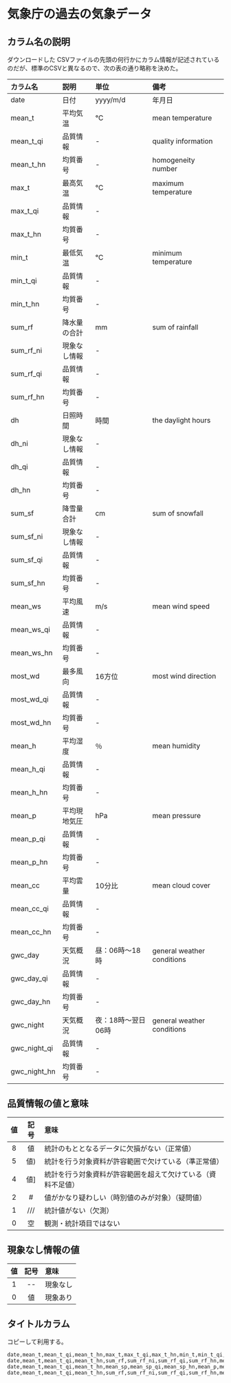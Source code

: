 # 気象庁の過去の気象データ

## カラム名の説明
ダウンロードした CSVファイルの先頭の何行かにカラム情報が記述されているのだが、標準のCSVと異なるので、次の表の通り略称を決めた。

| カラム名 | 説明 | 単位 | 備考 |
|:-- |:-- |:-- |:-- |
| date | 日付 | yyyy/m/d | 年月日 |
| mean_t | 平均気温 | °C | mean temperature |
| mean_t_qi | 品質情報 | - | quality information |
| mean_t_hn | 均質番号 | - | homogeneity number |
| max_t | 最高気温 | °C | maximum temperature |
| max_t_qi | 品質情報 | - |  |
| max_t_hn | 均質番号 | - |  |
| min_t | 最低気温 | °C | minimum temperature |
| min_t_qi | 品質情報 | - |  |
| min_t_hn | 均質番号 | - |  |
| sum_rf | 降水量の合計 | mm | sum of rainfall |
| sum_rf_ni | 現象なし情報 | - |  |
| sum_rf_qi | 品質情報 | - |  |
| sum_rf_hn | 均質番号 | - |  |
| dh | 日照時間 | 時間 | the daylight hours |
| dh_ni | 現象なし情報 | - |  |
| dh_qi | 品質情報 | - |  |
| dh_hn | 均質番号 | - |  |
| sum_sf | 降雪量合計 | cm | sum of snowfall |
| sum_sf_ni | 現象なし情報 | - |  |
| sum_sf_qi | 品質情報 | - |  |
| sum_sf_hn | 均質番号 | - |  |
| mean_ws | 平均風速 | m/s | mean wind speed |
| mean_ws_qi | 品質情報 | - |  |
| mean_ws_hn | 均質番号 | - |  |
| most_wd | 最多風向 | 16方位 | most wind direction |
| most_wd_qi | 品質情報 | - |  |
| most_wd_hn | 均質番号 | - |  |
| mean_h | 平均湿度 | ％ | mean humidity |
| mean_h_qi | 品質情報 | - |  |
| mean_h_hn | 均質番号 | - |  |
| mean_p | 平均現地気圧 | hPa | mean pressure |
| mean_p_qi | 品質情報 | - |  |
| mean_p_hn | 均質番号 | - |  |
| mean_cc | 平均雲量 | 10分比 | mean cloud cover |
| mean_cc_qi | 品質情報 | - |  |
| mean_cc_hn | 均質番号 | - |  |
| gwc_day | 天気概況 | 昼：06時～18時 | general weather conditions |
| gwc_day_qi | 品質情報 | - |  |
| gwc_day_hn | 均質番号 | - |  |
| gwc_night | 天気概況 | 夜：18時～翌日06時 | general weather conditions |
| gwc_night_qi | 品質情報 | - |  |
| gwc_night_hn | 均質番号 | - |  |


## 品質情報の値と意味
| 値 | 記号 | 意味 |
|:--:|:--:|:-- |
| 8 | 値 | 統計のもととなるデータに欠損がない（正常値） |
| 5 | 値) | 統計を行う対象資料が許容範囲で欠けている（準正常値） |
| 4 | 値] | 統計を行う対象資料が許容範囲を超えて欠けている（資料不足値） |
| 2 | # | 値がかなり疑わしい（時別値のみが対象）（疑問値） |
| 1 | /// | 統計値がない（欠測） |
| 0 | 空 | 観測・統計項目ではない |

## 現象なし情報の値
| 値 | 記号 | 意味 |
|:--:|:--:|:-- |
| 1 | -- | 現象なし |
| 0 | 値 | 現象あり |


## タイトルカラム
コピーして利用する。
```csv
date,mean_t,mean_t_qi,mean_t_hn,max_t,max_t_qi,max_t_hn,min_t,min_t_qi,min_t_hn,sum_rf,sum_rf_ni,sum_rf_qi,sum_rf_hn,dh,dh_ni,dh_qi,dh_hn,sum_sf,sum_sf_ni,sum_sf_qi,sum_sf_hn,mean_ws,mean_ws_qi,mean_ws_hn,most_wd,most_wd_qi,most_wd_hn,mean_h,mean_h_qi,mean_h_hn,mean_p,mean_p_qi,mean_p_hn,mean_cc,mean_cc_qi,mean_cc_hn,gwc_day,gwc_day_qi,gwc_day_hn,gwc_night,gwc_night_qi,gwc_night_hn
date,mean_t,mean_t_qi,mean_t_hn,sum_rf,sum_rf_ni,sum_rf_qi,sum_rf_hn,mean_p,mean_p_qi,mean_p_hn,mean_h,mean_h_qi,mean_h_hn
date,mean_t,mean_t_qi,mean_t_hn,mean_sp,mean_sp_qi,mean_sp_hn,mean_p,mean_p_qi,mean_p_hn
date,mean_t,mean_t_qi,mean_t_hn,sum_rf,sum_rf_ni,sum_rf_qi,sum_rf_hn,mean_sp,mean_sp_qi,mean_sp_hn,mean_p,mean_p_qi,mean_p_hn
```

